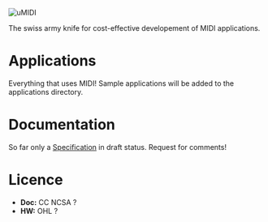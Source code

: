 ![uMIDI](https://github.com/theFork/uMIDI/raw/master/doc/logo/logo.png)


The swiss army knife for cost-effective developement of MIDI applications.

# Applications
Everything that uses MIDI! Sample applications will be added to the applications directory.

# Documentation
So far only a [Specification](https://github.com/theFork/uMIDI/blob/master/doc/specification.md#specification) in draft status. Request for comments!

# Licence
+ **Doc:** CC NCSA ?
+ **HW:** OHL ?
